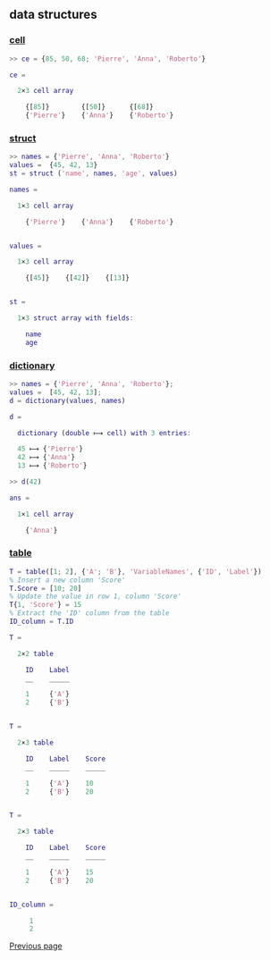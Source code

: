 ## data structures

### [cell](https://nelson-lang.github.io/nelson-website/help/en_US/cell.html)

```matlab
>> ce = {85, 50, 68; 'Pierre', 'Anna', 'Roberto'}

ce =

  2×3 cell array

    {[85]}        {[50]}      {[68]}
    {'Pierre'}    {'Anna'}    {'Roberto'}

```

### [struct](https://nelson-lang.github.io/nelson-website/help/en_US/struct.html)

```matlab
>> names = {'Pierre', 'Anna', 'Roberto'}
values =  {45, 42, 13}
st = struct ('name', names, 'age', values)

names =

  1×3 cell array

    {'Pierre'}    {'Anna'}    {'Roberto'}


values =

  1×3 cell array

    {[45]}    {[42]}    {[13]}


st =

  1×3 struct array with fields:

    name
    age

```

### [dictionary](https://nelson-lang.github.io/nelson-website/help/en_US/dictionary.html)

```matlab
>> names = {'Pierre', 'Anna', 'Roberto'};
values =  [45, 42, 13];
d = dictionary(values, names)

d =

  dictionary (double ⟼ cell) with 3 entries:

  45 ⟼ {'Pierre'}
  42 ⟼ {'Anna'}
  13 ⟼ {'Roberto'}

>> d(42)

ans =

  1×1 cell array

    {'Anna'}
```

### [table](https://nelson-lang.github.io/nelson-website/help/en_US/table.html)

```matlab
T = table([1; 2], {'A'; 'B'}, 'VariableNames', {'ID', 'Label'})
% Insert a new column 'Score'
T.Score = [10; 20]
% Update the value in row 1, column 'Score'
T{1, 'Score'} = 15
% Extract the 'ID' column from the table
ID_column = T.ID

T =

  2×2 table

    ID    Label
    __    _____

    1     {'A'}
    2     {'B'}


T =

  2×3 table

    ID    Label    Score
    __    _____    _____

    1     {'A'}    10
    2     {'B'}    20


T =

  2×3 table

    ID    Label    Score
    __    _____    _____

    1     {'A'}    15
    2     {'B'}    20


ID_column =

     1
     2

```

[Previous page](../TYPES.md)

